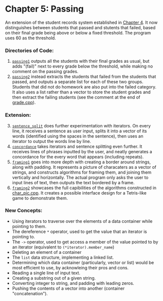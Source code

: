 # Chapter 5: Passing

An extension of the student records system established in [Chapter 4](../04_Records). It now distinguishes between students that passed and stutents that failed, based on their final grade being above or below a fixed threshold. The program uses 60 as the threshold.

### Directories of Code:
1) [`passing1`](passing1) outputs all the students with their final grades as usual, but adds "(fail)" next to every grade below the threshold, while making no comment on the passing grades.
2) [`passing2`](passing2) instead extracts the students that failed from the students that passed, and outputs a separate list for each of these two groups. Students that did not do homework are also put into the failed category. It also uses a list rather than a vector to store the student grades and then extract the failing students (see the comment at the end of [grade.cpp](passing2/grade.cpp)).
### Extension:
3) [`sentence_split`](sentence_split) does further experimentation with iterators. On every line, it receives a sentence as user input, splits it into a vector of its words (identified using the spaces in the sentence), then uses an iterator to output the words line by line.
4) [`concordance`](concordance) takes iterators and sentence splitting even further. It receives lines of phrases inputted by the user, and neatly generates a concordance for the every word that appears (including repeats).
5) [`framing1`](framing1) goes into more depth with creating a border around strings, along with padding. It represents a picture of characaters as a vector of strings, and constructs algorithms for framing them, and joining them vertically and horizontally. The actual program only asks the user to input lines of text, then outputs the text bordered by a frame.
6) [`framing2`](framing2) showcases the full capibilities of the algorithms constructed in [char_pic.cpp](framing1/char_pic.cpp). It creates a possible interface design for a Tetris-like game to demonstrate them.
### New Concepts:
* Using iterators to traverse over the elements of a data container while pointing to them.
* The dereference `*` operator, used to get the value that an iterator is pointing to.
* The `->` operator, used to get access a member of the value pointed to by an iterator (equivalent to `(*iterator).member_name`)
* Deleting an element of a container
* The `list` data structure, implementing a linked list.
* Determining which data container (particularly, vector or list) would be most efficient to use, by acknowleing their pros and cons.
* Reading a single line of input text.
* Creating a substring out of a given string.
* Converting integer to string, and padding with leading zeros.
* Pushing the contents of a vector into another (container "concatenation").

